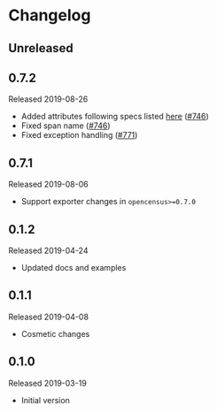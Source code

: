 # Changelog

## Unreleased

## 0.7.2
Released 2019-08-26

- Added attributes following specs listed [here](https://github.com/census-instrumentation/opencensus-specs/blob/master/trace/HTTP.md#attributes)
  ([#746](https://github.com/census-instrumentation/opencensus-python/pull/746))
- Fixed span name
  ([#746](https://github.com/census-instrumentation/opencensus-python/pull/746))
- Fixed exception handling
  ([#771](https://github.com/census-instrumentation/opencensus-python/pull/771))

## 0.7.1
Released 2019-08-06

  - Support exporter changes in `opencensus>=0.7.0`

## 0.1.2
Released 2019-04-24

- Updated docs and examples

## 0.1.1
Released 2019-04-08

- Cosmetic changes

## 0.1.0
Released 2019-03-19

- Initial version
